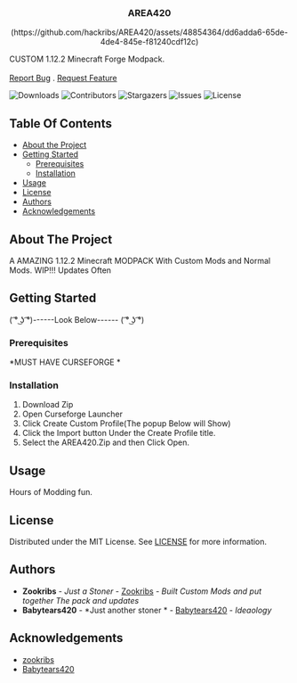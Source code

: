 <br/>
<p align="center">
  <h3 align="center">AREA420</h3>
<p align="center">
  (https://github.com/hackribs/AREA420/assets/48854364/dd6adda6-65de-4de4-845e-f81240cdf12c)

   CUSTOM 1.12.2 Minecraft Forge Modpack.
    <br/>
    <br/>
    <a href="https://github.com/hackribs/AREA420/issues">Report Bug</a>
    .
    <a href="https://github.com/hackribs/AREA420/issues">Request Feature</a>
  </p>
</p>

![Downloads](https://img.shields.io/github/downloads/hackribs/AREA420/total) ![Contributors](https://img.shields.io/github/contributors/hackribs/AREA420?color=dark-green) ![Stargazers](https://img.shields.io/github/stars/hackribs/AREA420?style=social) ![Issues](https://img.shields.io/github/issues/hackribs/AREA420) ![License](https://img.shields.io/github/license/hackribs/AREA420) 

## Table Of Contents

* [About the Project](#about-the-project)
* [Getting Started](#getting-started)
  * [Prerequisites](#prerequisites)
  * [Installation](#installation)
* [Usage](#usage)
* [License](#license)
* [Authors](#authors)
* [Acknowledgements](#acknowledgements)

## About The Project

A AMAZING 1.12.2 Minecraft MODPACK With Custom Mods and Normal Mods. WIP!!! Updates Often

## Getting Started

( ͡° ͜ʖ ͡°)------Look Below------ ( ͡° ͜ʖ ͡°)

### Prerequisites

*MUST HAVE CURSEFORGE *

### Installation

1. Download Zip
2. Open Curseforge Launcher
3.  Click Create Custom Profile(The popup Below will Show)
4. Click the Import button Under the Create Profile title.
5. Select the AREA420.Zip and then Click Open.

## Usage

Hours of Modding fun.

## License

Distributed under the MIT License. See [LICENSE](https://github.com/hackribs/AREA420/blob/main/LICENSE.md) for more information.

## Authors

* **Zookribs** - *Just a Stoner* - [Zookribs](https://github.com/hackribs/) - *Built Custom Mods and put together The pack and updates*
* **Babytears420** - *Just another stoner * - [Babytears420]() - *Ideaology*

## Acknowledgements

* [zookribs](https://github.com/hackribs)
* [Babytears420]()

